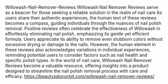 Willowash-Nail-Remover-Reviews
Willowash Nail Remover Reviews serve as a beacon for those seeking a reliable solution in the realm of nail care
As users share their authentic experiences, the human text of these reviews becomes a compass, guiding individuals through the nuances of nail polish removal. Positive reviews often celebrate the effectiveness of Willowash in effortlessly eliminating nail polish, emphasizing its gentle yet efficient formula. Users appreciate its ability to remove even stubborn colors without excessive drying or damage to the nails. However, the human element in these reviews also acknowledges variations in individual experiences, reminding potential users to consider factors such as nail health and specific polish types. In the world of nail care, Willowash Nail Remover Reviews become a valuable resource, offering insights into a product designed to streamline the nail polish removal process with care and efficacy.
https://beautysalonorbit.com/willowash-nail-remover-reviews/
